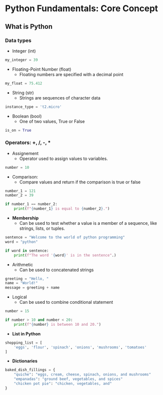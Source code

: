 # Python Fundamentals: Core Concept

## What is Python

### Data types

- Integer (int)
```py
my_integer = 39
``` 
- Floating-Point Number (float)
    - Floating numbers are specified with a decimal point
```py
my_float = 75.412
``` 

- String (str)
    - Strings are sequences of character data 
```py
instance_type = 't2.micro'
``` 

- Boolean (bool)
    - One of two values, True or False
```py
is_on = True
```
### Operators: +, /, -, *

- Assignement 
    - Operator used to assign values to variables.
```py
number = 10
```

- Comparison:
    - Compare values and return if the comparison is true or false
```py
number_1 = 121
number_2 = 39

if number_1 == number_2:
    print(f"{number_1} is equal to {number_2}.")
```

- **Membership**
    - Can be used to test whether a value is a member of a sequence, like strings, lists, or tuples.
```py
sentence = "Welcome to the world of python programming" 
word = "python"

if word in sentence:
    print(f"The word '{word}' is in the sentence".)
```

- Arithmetic
    - Can be used to concatenated strings
```py
greeting = "Hello, "
name = "World!"
message = greeting + name
```

- Logical
    - Can be used to combine conditional statement
```py
number = 15

if number > 10 and number < 20:
    print(f"{number} is between 10 and 20.")
```

- **List in Python**
```py
shopping_list = [
    'eggs', 'flour', 'spinach', 'onions', 'mushrooms', 'tomatoes'
]
```
- **Dictionaries**
```py
baked_dish_fillings = {
    "quiche": "eggs, cream, cheese, spinach, onions, and mushrooms"
    "empanadas": "ground beef, vegetables, and spices"
    "chicken pot pie": "chicken, vegetables, and"
}
